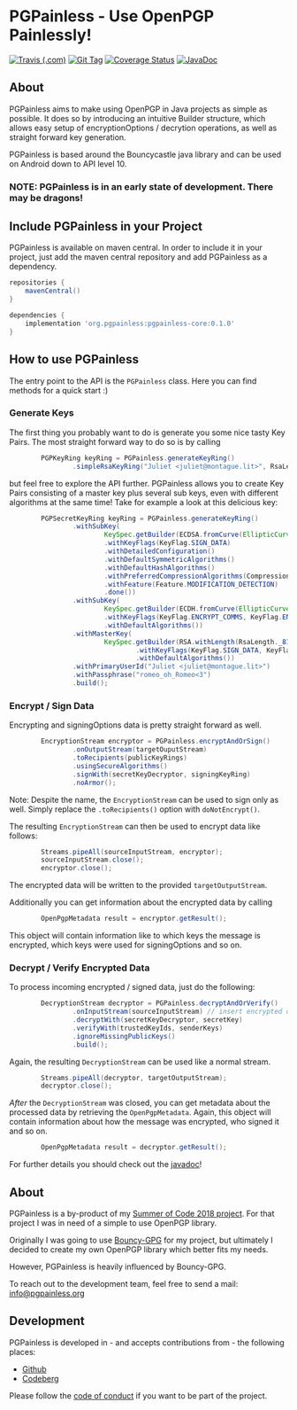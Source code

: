 PGPainless - Use OpenPGP Painlessly!
====================================

[![Travis (.com)](https://travis-ci.com/pgpainless/pgpainless.svg?branch=master)](https://travis-ci.com/pgpainless/pgpainless)
[![Git Tag](https://badgen.now.sh/github/tag/pgpainless/pgpainless)](https://github.com/pgpainless/pgpainless/tags)
[![Coverage Status](https://coveralls.io/repos/github/pgpainless/pgpainless/badge.svg?branch=master)](https://coveralls.io/github/pgpainless/pgpainless?branch=master)
[![JavaDoc](https://badgen.net/badge/javadoc/yes/green)](https://pgpainless.org/releases/latest/javadoc/)

About
-----

PGPainless aims to make using OpenPGP in Java projects as simple as possible.
It does so by introducing an intuitive Builder structure, which allows easy 
setup of encryptionOptions / decrytion operations, as well as straight forward key generation.

PGPainless is based around the Bouncycastle java library and can be used on Android down to API level 10.

### NOTE: PGPainless is in an early state of development. There may be dragons!

## Include PGPainless in your Project

PGPainless is available on maven central. In order to include it in your project, just add the 
maven central repository and add PGPainless as a dependency.

```gradle
repositories {
	mavenCentral()
}

dependencies {
	implementation 'org.pgpainless:pgpainless-core:0.1.0'
}
```

## How to use PGPainless

The entry point to the API is the `PGPainless` class. Here you can find methods for a quick start :)

### Generate Keys

The first thing you probably want to do is generate you some nice tasty Key Pairs. The most straight forward way to do so is by calling

```java
        PGPKeyRing keyRing = PGPainless.generateKeyRing()
                .simpleRsaKeyRing("Juliet <juliet@montague.lit>", RsaLength._4096);
```

but feel free to explore the API further. PGPainless allows you to create Key Pairs consisting of a master key plus several sub keys, even with different algorithms at the same time!
Take for example a look at this delicious key:

```java
        PGPSecretKeyRing keyRing = PGPainless.generateKeyRing()
                .withSubKey(
                        KeySpec.getBuilder(ECDSA.fromCurve(EllipticCurve._P256))
                        .withKeyFlags(KeyFlag.SIGN_DATA)
                        .withDetailedConfiguration()
                        .withDefaultSymmetricAlgorithms()
                        .withDefaultHashAlgorithms()
                        .withPreferredCompressionAlgorithms(CompressionAlgorithm.ZLIB)
                        .withFeature(Feature.MODIFICATION_DETECTION)
                        .done())
                .withSubKey(
                        KeySpec.getBuilder(ECDH.fromCurve(EllipticCurve._P256))
                        .withKeyFlags(KeyFlag.ENCRYPT_COMMS, KeyFlag.ENCRYPT_STORAGE)
                        .withDefaultAlgorithms())
                .withMasterKey(
                        KeySpec.getBuilder(RSA.withLength(RsaLength._8192))
                                .withKeyFlags(KeyFlag.SIGN_DATA, KeyFlag.CERTIFY_OTHER)
                                .withDefaultAlgorithms())
                .withPrimaryUserId("Juliet <juliet@montague.lit>")
                .withPassphrase("romeo_oh_Romeo<3")
                .build();
```

### Encrypt / Sign Data

Encrypting and signingOptions data is pretty straight forward as well.
```java
        EncryptionStream encryptor = PGPainless.encryptAndOrSign()
                .onOutputStream(targetOuputStream)
                .toRecipients(publicKeyRings)
                .usingSecureAlgorithms()
                .signWith(secretKeyDecryptor, signingKeyRing)
                .noArmor();
```

Note: Despite the name, the `EncryptionStream` can be used to sign only as well. Simply replace the `.toRecipients()` option with `doNotEncrypt()`.

The resulting `EncryptionStream` can then be used to encrypt data like follows:

```java
        Streams.pipeAll(sourceInputStream, encryptor);
        sourceInputStream.close();
        encryptor.close();
```

The encrypted data will be written to the provided `targetOutputStream`.

Additionally you can get information about the encrypted data by calling

```java
        OpenPgpMetadata result = encryptor.getResult();
```

This object will contain information like to which keys the message is encrypted, which keys were used for signingOptions and so on.

### Decrypt / Verify Encrypted Data

To process incoming encrypted / signed data, just do the following:

```java
        DecryptionStream decryptor = PGPainless.decryptAndOrVerify()
                .onInputStream(sourceInputStream) // insert encrypted data here
                .decryptWith(secretKeyDecryptor, secretKey)
                .verifyWith(trustedKeyIds, senderKeys)
                .ignoreMissingPublicKeys()
                .build();
```

Again, the resulting `DecryptionStream` can be used like a normal stream.

```java
        Streams.pipeAll(decryptor, targetOutputStream);
        decryptor.close();
```

*After* the `DecryptionStream` was closed, you can get metadata about the processed data by retrieving the `OpenPgpMetadata`.
Again, this object will contain information about how the message was encrypted, who signed it and so on.

```java
        OpenPgpMetadata result = decryptor.getResult();
```

For further details you should check out the [javadoc](https://pgpainless.org/releases/latest/javadoc/)!

## About
PGPainless is a by-product of my [Summer of Code 2018 project](https://blog.jabberhead.tk/summer-of-code-2018/).
For that project I was in need of a simple to use OpenPGP library.

Originally I was going to use [Bouncy-GPG](https://github.com/neuhalje/bouncy-gpg) for my project,
but ultimately I decided to create my own OpenPGP library which better fits my needs.

However, PGPainless is heavily influenced by Bouncy-GPG.

To reach out to the development team, feel free to send a mail: info@pgpainless.org

## Development
PGPainless is developed in - and accepts contributions from - the following places:

* [Github](https://github.com/pgpainless/pgpainless)
* [Codeberg](https://codeberg.org/PGPainless/pgpainless)

Please follow the [code of conduct](CODE_OF_CONDUCT.md) if you want to be part of the project.
